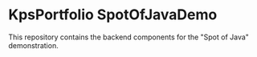 # KpsPortfolio SpotOfJavaDemo

This repository contains the backend components for the "Spot of Java" demonstration.
